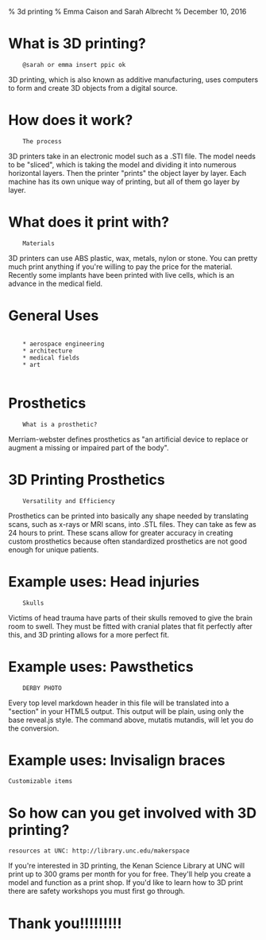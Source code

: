% 3d printing
% Emma Caison and Sarah Albrecht
% December 10, 2016



# What is 3D printing?

```
    @sarah or emma insert ppic ok
```    

<aside class="notes">
3D printing, which is also known as additive manufacturing, uses computers to 
form and create 3D objects from a digital source.
</aside>

# How does it work?

```
    The process
```

<aside class="notes">
3D printers take in an electronic model such as a .STl file. The model needs to
be "sliced", which is taking the model and dividing it into numerous horizontal
layers. Then the printer "prints" the object layer by layer. Each machine has 
its own unique way of printing, but all of them go layer by layer.
</aside>

# What does it print with?

```
    Materials
```
  <aside class="notes">
3D printers can use ABS plastic, wax, metals, nylon or stone. You can pretty 
much print anything if you're willing to pay the price for the material. Recently
some implants have been printed with live cells, which is an advance in the
medical field.
</aside>

# General Uses

```

    * aerospace engineering
    * architecture
    * medical fields
    * art
    
```

# Prosthetics

```
    What is a prosthetic?
```
<aside class="notes">
Merriam-webster defines prosthetics as "an artificial device to replace or augment
a missing or impaired part of the body".
</aside>


# 3D Printing Prosthetics

```
    Versatility and Efficiency 
```
<aside class="notes">
Prosthetics can be printed into basically any shape needed by translating scans, such
as x-rays or MRI scans, into .STL files. They can take as few as 24 hours to
print. These scans allow for greater accuracy in creating custom prosthetics because
often standardized prosthetics are not good enough for unique patients.
</aside>

# Example uses: Head injuries

```
    Skulls
```
<aside class="notes">
Victims of head trauma have parts of their skulls removed to give the brain room
to swell. They must be fitted with cranial plates that fit perfectly after this, 
and 3D printing allows for a more perfect fit.</aside>

# Example uses: Pawsthetics

```
    DERBY PHOTO
```
<aside class="notes">
Every top level markdown header in this file will be translated into a "section" in your HTML5 output. This output will be plain, using only the base reveal.js style. The command above, mutatis mutandis, will let you do the conversion.
</aside>

# Example uses: Invisalign braces

```
Customizable items
```

# So how can you get involved with 3D printing?

```
resources at UNC: http://library.unc.edu/makerspace
```
<aside class="notes">
If you're interested in 3D printing, the Kenan Science Library at UNC will print up to 
300 grams per month for you for free. They'll help you create a model and function 
as a print shop. If you'd like to learn how to 3D print there are safety workshops
you must first go through.
</aside>


# Thank you!!!!!!!!!